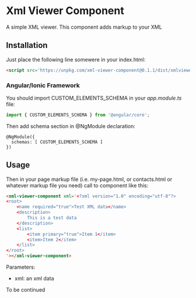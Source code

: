 # Xml Viewer Component
A simple XML viewer. This component adds markup to your XML

## Installation

Just place the following line somewere in your index.html:
```html
<script src='https://unpkg.com/xml-viewer-component@0.1.1/dist/xmlviewercomponent.js'></script>
```

### Angular/Ionic Framework

You should import CUSTOM_ELEMENTS_SCHEMA in your _app.module.ts_ file:
```javascript
import { CUSTOM_ELEMENTS_SCHEMA } from '@angular/core';
```

Then add schema section in @NgModule declaration:
```
@NgModule({
  schemas: [ CUSTOM_ELEMENTS_SCHEMA ]
})
```

## Usage

Then in your page markup file (i.e. my-page.html, or contacts.html or whatever markup file you need) call to component like this:
```html
<xml-viewer-component xml='<?xml version="1.0" encoding="utf-8"?>
<root>
    <name required="true">Test XML data</name>
    <description>
        This is a test data
    </description>
    <list>
        <item primary="true">Item 1</item>
        <item>Item 2</item>
    </list>
</root>
'></xml-viewer-component>
```
Parameters:
* xml: an xml data

To be continued
